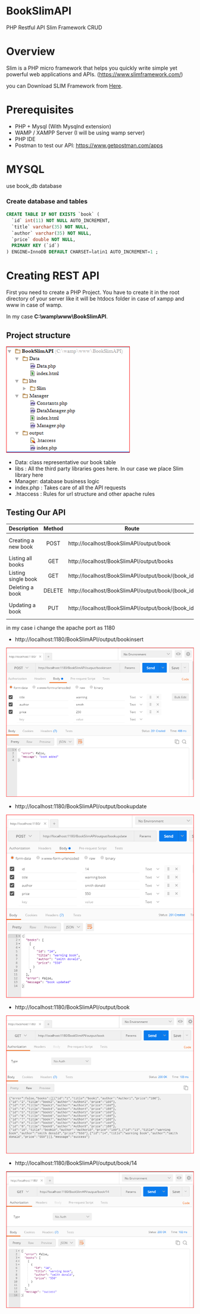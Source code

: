 # BookSlimAPI
PHP Restful API Slim Framework CRUD


# Overview
Slim is a PHP micro framework that helps you quickly write simple yet powerful web applications and APIs. (https://www.slimframework.com/)

you can Download SLIM Framework from [Here](https://github.com/slimphp/Slim).


# Prerequisites
*	PHP + Mysql (With Mysqlnd extension)
* WAMP / XAMPP Server (I will be using wamp server) 
* PHP IDE
* Postman to test our API: https://www.getpostman.com/apps

# MYSQL
 use book_db database
 
### Create database and tables
```sql
CREATE TABLE IF NOT EXISTS `book` (
  `id` int(11) NOT NULL AUTO_INCREMENT,
  `title` varchar(35) NOT NULL,
  `author` varchar(35) NOT NULL,
  `price` double NOT NULL,
  PRIMARY KEY (`id`)
) ENGINE=InnoDB DEFAULT CHARSET=latin1 AUTO_INCREMENT=1 ;
```

# Creating REST API

First you need to create a PHP Project. You have to create it in the root directory of your server like it will be htdocs folder in case of xampp and www in case of wamp.

In my case **C:\wamp\www\BookSlimAPI**.

## Project structure

![capture 1](https://github.com/anicetkeric/BookSlimAPI/blob/master/screen/1.PNG)

* Data: class representative our book table
* libs : All the third party libraries goes here. In our case we place Slim library here
* Manager:  database business logic
* index.php : Takes care of all the API requests
* .htaccess : Rules for url structure and other apache rules 


## Testing Our API

| Description        | Method |Route  | Params
| ------------- |:-------------:| -----|-----|
| Creating a new book    | POST |http://localhost/BookSlimAPI/output/book |title, author, price |
|Listing all books      | GET      |  http://localhost/BookSlimAPI/output/books | none
| Listing single book | GET     |   http://localhost/BookSlimAPI/output/book/{book_id} | none
| Deleting a book |DELETE      |   http://localhost/BookSlimAPI/output/book/{book_id} | none
| Updating a book | PUT     |   http://localhost/BookSlimAPI/output/book/{book_id} | id, title, author, price|

in my case i change the apache port as 1180

* http://localhost:1180/BookSlimAPI/output/bookinsert

![capture 2](https://github.com/anicetkeric/BookSlimAPI/blob/master/screen/2.PNG)


* http://localhost:1180/BookSlimAPI/output/bookupdate

![capture 3](https://github.com/anicetkeric/BookSlimAPI/blob/master/screen/3.PNG)


* http://localhost:1180/BookSlimAPI/output/book

![capture 4](https://github.com/anicetkeric/BookSlimAPI/blob/master/screen/4.PNG)



* http://localhost:1180/BookSlimAPI/output/book/14

![capture 5](https://github.com/anicetkeric/BookSlimAPI/blob/master/screen/5.PNG)
